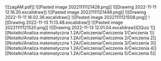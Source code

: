 ![[zagAM.pdf]]
![[Pasted image 20221111121428.png]]
![[Drawing 2022-11-11 12.16.30.excalidraw]]
![[Pasted image 20221111121448.png]]
![[Drawing 2022-11-11 16.02.38.excalidraw]]
![[Pasted image 20221111121508.png]]
![[Drawing 2022-11-13 11.13.48.excalidraw]]
![[Pasted image 20221111121520.png]]
![[Drawing 2022-11-13 12.01.04.excalidraw]][[Quiz 1]][[Notatki/Analiza matematyczna 1.2A/Ćwiczenia/Ćwiczenia 1/Ćwiczenia 1]][[Notatki/Analiza matematyczna 1.2A/Ćwiczenia/Ćwiczenia 2/Ćwiczenia 2]][[Notatki/Analiza matematyczna 1.2A/Ćwiczenia/Ćwiczenia 3/Ćwiczenia 3]][[Notatki/Analiza matematyczna 1.2A/Ćwiczenia/Ćwiczenia 4/Ćwiczenia 4]][[Notatki/Analiza matematyczna 1.2A/Ćwiczenia/Ćwiczenia 5/Ćwiczenia 5]]